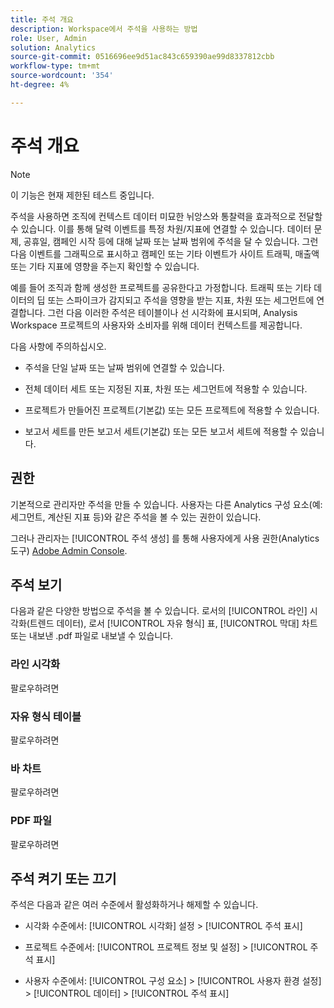 ```yaml
---
title: 주석 개요
description: Workspace에서 주석을 사용하는 방법
role: User, Admin
solution: Analytics
source-git-commit: 0516696ee9d51ac843c659390ae99d8337812cbb
workflow-type: tm+mt
source-wordcount: '354'
ht-degree: 4%

---
```


# 주석 개요

>[!NOTE]
>
>이 기능은 현재 제한된 테스트 중입니다.

주석을 사용하면 조직에 컨텍스트 데이터 미묘한 뉘앙스와 통찰력을 효과적으로 전달할 수 있습니다. 이를 통해 달력 이벤트를 특정 차원/지표에 연결할 수 있습니다. 데이터 문제, 공휴일, 캠페인 시작 등에 대해 날짜 또는 날짜 범위에 주석을 달 수 있습니다. 그런 다음 이벤트를 그래픽으로 표시하고 캠페인 또는 기타 이벤트가 사이트 트래픽, 매출액 또는 기타 지표에 영향을 주는지 확인할 수 있습니다.

예를 들어 조직과 함께 생성한 프로젝트를 공유한다고 가정합니다. 트래픽 또는 기타 데이터의 딥 또는 스파이크가 감지되고 주석을 영향을 받는 지표, 차원 또는 세그먼트에 연결합니다. 그런 다음 이러한 주석은 테이블이나 선 시각화에 표시되며, Analysis Workspace 프로젝트의 사용자와 소비자를 위해 데이터 컨텍스트를 제공합니다.

다음 사항에 주의하십시오.

* 주석을 단일 날짜 또는 날짜 범위에 연결할 수 있습니다.

* 전체 데이터 세트 또는 지정된 지표, 차원 또는 세그먼트에 적용할 수 있습니다.

* 프로젝트가 만들어진 프로젝트(기본값) 또는 모든 프로젝트에 적용할 수 있습니다.

* 보고서 세트를 만든 보고서 세트(기본값) 또는 모든 보고서 세트에 적용할 수 있습니다.

## 권한

기본적으로 관리자만 주석을 만들 수 있습니다. 사용자는 다른 Analytics 구성 요소(예: 세그먼트, 계산된 지표 등)와 같은 주석을 볼 수 있는 권한이 있습니다.

그러나 관리자는 [!UICONTROL 주석 생성] 를 통해 사용자에게 사용 권한(Analytics 도구) [Adobe Admin Console](https://experienceleague.adobe.com/docs/analytics/admin/admin-console/permissions/analytics-tools.html?lang=en).

## 주석 보기

다음과 같은 다양한 방법으로 주석을 볼 수 있습니다. 로서의 [!UICONTROL 라인] 시각화(트렌드 데이터), 로서 [!UICONTROL 자유 형식] 표, [!UICONTROL 막대] 차트 또는 내보낸 .pdf 파일로 내보낼 수 있습니다.

### 라인 시각화

팔로우하려면

### 자유 형식 테이블

팔로우하려면

### 바 차트

팔로우하려면

### PDF 파일

팔로우하려면

## 주석 켜기 또는 끄기

주석은 다음과 같은 여러 수준에서 활성화하거나 해제할 수 있습니다.

* 시각화 수준에서: [!UICONTROL 시각화] 설정 > [!UICONTROL 주석 표시]

* 프로젝트 수준에서: [!UICONTROL 프로젝트 정보 및 설정] > [!UICONTROL 주석 표시]

* 사용자 수준에서: [!UICONTROL 구성 요소] > [!UICONTROL 사용자 환경 설정] > [!UICONTROL 데이터] > [!UICONTROL 주석 표시]

